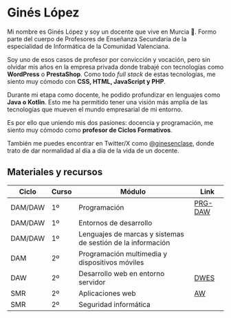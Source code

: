 # Ginés López

Mi nombre es Ginés López y soy un docente que vive en Murcia 🍋. Formo parte del cuerpo de Profesores de Enseñanza Secundaria de la especialidad de Informática de la Comunidad Valenciana.

Soy uno de esos casos de profesor por convicción y vocación, pero sin olvidar mis años en la empresa privada donde trabajé con tecnologías como **WordPress** o **PrestaShop**. Como todo *full stack* de estas tecnologías, me siento muy cómodo con **CSS, HTML, JavaScript y PHP**.

Durante mi etapa como docente, he podido profundizar en lenguajes como **Java o Kotlin**. Esto me ha permitido tener una visión más amplia de las tecnologías que mueven el mundo empresarial de mi entorno.

Es por ello que uniendo mis dos pasiones: docencia y programación, me siento muy cómodo como **profesor de Ciclos Formativos**.

También me puedes encontrar en Twitter/X como [@ginesenclase](https://twitter.com/ginesenclase), donde trato de dar normalidad al día a día de la vida de un docente.

## Materiales y recursos

|Ciclo 	|Curso|Módulo  	|Link  	|
|---	  |---	|---	      |---	    |
|DAM/DAW |1º  |Programación | [PRG-DAW](https://gines-lopez.github.io/PRG-DAW/)   	|
|DAM/DAW |1º  |Entornos de desarrollo |   	|
|DAM/DAW |1º  |Lenguajes de marcas y sistemas de sestión de la información |   	|
|DAM |2º  |Programación multimedia y dispositivos móviles |   	|
|DAW |2º  |Desarrollo web en entorno servidor | [DWES](https://gines-lopez.github.io/DWES/)  	|
|SMR |2º  |Aplicaciones web |[AW](https://gines-lopez.github.io/AW/)   	|
|SMR |2º  |Seguridad informática |   	|
